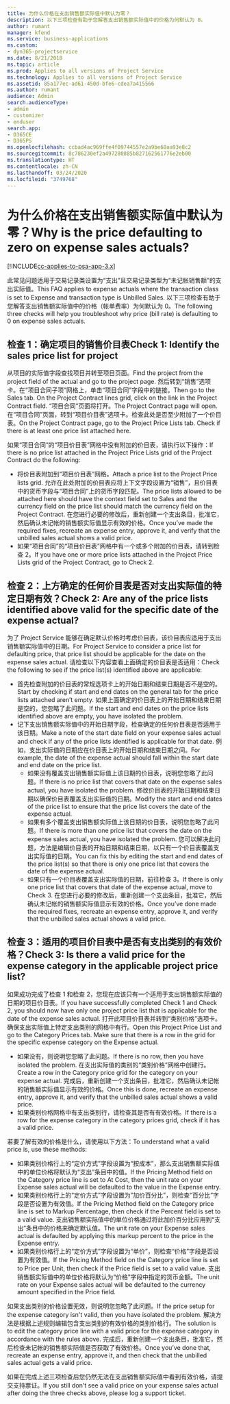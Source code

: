 ```yaml
---
title: 为什么价格在支出销售额实际值中默认为零？
description: 以下三项检查有助于您解答支出销售额实际值中的价格为何默认为 0。
author: rumant
manager: kfend
ms.service: business-applications
ms.custom:
- dyn365-projectservice
ms.date: 8/21/2018
ms.topic: article
ms.prod: Applies to all versions of Project Service
ms.technology: Applies to all versions of Project Service
ms.assetid: 85a177ec-ad61-450d-bfe6-cdea7a415566
ms.author: rumant
audience: Admin
search.audienceType:
- admin
- customizer
- enduser
search.app:
- D365CE
- D365PS
ms.openlocfilehash: ccbad4ac969ffe4f09744557e2a9be68aa93e8c2
ms.sourcegitcommit: 8c786230ef2a497280885b827162561776e2eb00
ms.translationtype: HT
ms.contentlocale: zh-CN
ms.lasthandoff: 03/24/2020
ms.locfileid: "3749768"
---
```

# <a name="why-is-the-price-defaulting-to-zero-on-expense-sales-actuals"></a><span data-ttu-id="28f61-103">为什么价格在支出销售额实际值中默认为零？</span><span class="sxs-lookup"><span data-stu-id="28f61-103">Why is the price defaulting to zero on expense sales actuals?</span></span>

[!INCLUDE[cc-applies-to-psa-app-3.x](../includes/cc-applies-to-psa-app-3x.md)]

<span data-ttu-id="28f61-104">此常见问题适用于交易记录类设置为“支出”且交易记录类型为“未记帐销售额”的支出实际值。</span><span class="sxs-lookup"><span data-stu-id="28f61-104">This FAQ applies to expense actuals where the transaction class is set to Expense and transaction type is Unbilled Sales.</span></span> <span data-ttu-id="28f61-105">以下三项检查有助于您解答支出销售额实际值中的价格（帐单费率）为何默认为 0。</span><span class="sxs-lookup"><span data-stu-id="28f61-105">The following three checks will help you troubleshoot why price (bill rate) is defaulting to 0 on expense sales actuals.</span></span>

## <a name="check-1-identify-the-sales-price-list-for-project"></a><span data-ttu-id="28f61-106">检查 1：确定项目的销售价目表</span><span class="sxs-lookup"><span data-stu-id="28f61-106">Check 1: Identify the sales price list for project</span></span>

<span data-ttu-id="28f61-107">从项目的实际值字段查找项目并转至项目页面。</span><span class="sxs-lookup"><span data-stu-id="28f61-107">Find the project from the project field of the actual and go to the project page.</span></span> <span data-ttu-id="28f61-108">然后转到“销售”选项卡。在“项目合同子项”网格上，单击“项目合同”字段中的链接。</span><span class="sxs-lookup"><span data-stu-id="28f61-108">Then go to the Sales tab. On the Project Contract lines grid, click on the link in the Project Contract field.</span></span> <span data-ttu-id="28f61-109">“项目合同”页面将打开。</span><span class="sxs-lookup"><span data-stu-id="28f61-109">The Project Contract page will open.</span></span> <span data-ttu-id="28f61-110">在“项目合同”页面，转到“项目价目表”选项卡。检查此处是否至少附加了一个价目表。</span><span class="sxs-lookup"><span data-stu-id="28f61-110">On the Project Contract page, go to the Project Price Lists tab. Check if there is at least one price list attached here.</span></span>

<span data-ttu-id="28f61-111">如果“项目合同”的“项目价目表”网格中没有附加的价目表，请执行以下操作：</span><span class="sxs-lookup"><span data-stu-id="28f61-111">If there is no price list attached in the Project Price Lists grid of the Project Contract do the following:</span></span>

- <span data-ttu-id="28f61-112">将价目表附加到“项目价目表”网格。</span><span class="sxs-lookup"><span data-stu-id="28f61-112">Attach a price list to the Project Price lists grid.</span></span> <span data-ttu-id="28f61-113">允许在此处附加的价目表应将上下文字段设置为“销售”，且价目表中的货币字段与“项目合同”上的货币字段匹配。</span><span class="sxs-lookup"><span data-stu-id="28f61-113">The price lists allowed to be attached here should have the context field set to Sales and the currency field on the price list should match the currency field on the Project Contract.</span></span> <span data-ttu-id="28f61-114">在您进行必要的修改后，重新创建一个支出条目，批准它，然后确认未记帐的销售额实际值显示有效的价格。</span><span class="sxs-lookup"><span data-stu-id="28f61-114">Once you’ve made the required fixes, recreate an expense entry, approve it, and verify that the unbilled sales actual shows a valid price.</span></span>
- <span data-ttu-id="28f61-115">如果“项目合同”的“项目价目表”网格中有一个或多个附加的价目表，请转到检查 2。</span><span class="sxs-lookup"><span data-stu-id="28f61-115">If you have one or more price lists attached in the Project Price Lists grid of the Project Contract, go to Check 2.</span></span>

## <a name="check-2-are-any-of-the-price-lists-identified-above-valid-for-the-specific-date-of-the-expense-actual"></a><span data-ttu-id="28f61-116">检查 2：上方确定的任何价目表是否对支出实际值的特定日期有效？</span><span class="sxs-lookup"><span data-stu-id="28f61-116">Check 2: Are any of the price lists identified above valid for the specific date of the expense actual?</span></span>

<span data-ttu-id="28f61-117">为了 Project Service 能够在确定默认价格时考虑价目表，该价目表应适用于支出销售额实际值中的日期。</span><span class="sxs-lookup"><span data-stu-id="28f61-117">For Project Service to consider a price list for defaulting price, that price list should be applicable for the date on the expense sales actual.</span></span> <span data-ttu-id="28f61-118">请检查以下内容查看上面确定的价目表是否适用：</span><span class="sxs-lookup"><span data-stu-id="28f61-118">Check the following to see if the price list(s) identified above are applicable:</span></span>

- <span data-ttu-id="28f61-119">首先检查附加的价目表的常规选项卡上的开始日期和结束日期是否不是空的。</span><span class="sxs-lookup"><span data-stu-id="28f61-119">Start by checking if start and end dates on the general tab for the price lists attached aren’t empty.</span></span> <span data-ttu-id="28f61-120">如果上面确定的价目表上的开始日期和结束日期是空的，您忽略了此问题。</span><span class="sxs-lookup"><span data-stu-id="28f61-120">If the start and end dates on the price lists identified above are empty, you have isolated the problem.</span></span> 
- <span data-ttu-id="28f61-121">记下支出销售额实际值中的开始日期字段，检查确定的任何价目表是否适用于该日期。</span><span class="sxs-lookup"><span data-stu-id="28f61-121">Make a note of the start date field on your expense sales actual and check if any of the price lists identified is applicable for that date.</span></span> <span data-ttu-id="28f61-122">例如，支出实际值的日期应在价目表上的开始日期和结束日期之间。</span><span class="sxs-lookup"><span data-stu-id="28f61-122">For example, the date of the expense actual should fall within the start date and end date on the price list.</span></span> 
    - <span data-ttu-id="28f61-123">如果没有覆盖支出销售额实际值上该日期的价目表，说明您忽略了此问题。</span><span class="sxs-lookup"><span data-stu-id="28f61-123">If there is no price list that covers that date on the expense sales actual, you have isolated the problem.</span></span> <span data-ttu-id="28f61-124">修改价目表的开始日期和结束日期以确保价目表覆盖支出实际值的日期。</span><span class="sxs-lookup"><span data-stu-id="28f61-124">Modify the start and end dates of the price list to ensure that the price list covers the date of the expense actual.</span></span> 
    - <span data-ttu-id="28f61-125">如果有多个覆盖支出销售额实际值上该日期的价目表，说明您忽略了此问题。</span><span class="sxs-lookup"><span data-stu-id="28f61-125">If there is more than one price list that covers the date on the expense sales actual, you have isolated the problem.</span></span> <span data-ttu-id="28f61-126">您可以解决此问题，方法是编辑价目表的开始日期和结束日期，以只有一个价目表覆盖支出实际值的日期。</span><span class="sxs-lookup"><span data-stu-id="28f61-126">You can fix this by editing the start and end dates of the price list(s) so that there is only one price list that covers the date of the expense actual.</span></span> 
    - <span data-ttu-id="28f61-127">如果只有一个价目表覆盖支出实际值的日期，前往检查 3。</span><span class="sxs-lookup"><span data-stu-id="28f61-127">If there is only one price list that covers that date of the expense actual, move to Check 3.</span></span>
<span data-ttu-id="28f61-128">在您进行必要的修改后，重新创建一个支出条目，批准它，然后确认未记帐的销售额实际值显示有效的价格。</span><span class="sxs-lookup"><span data-stu-id="28f61-128">Once you’ve done made the required fixes, recreate an expense entry, approve it, and verify that the unbilled sales actual shows a valid price.</span></span>

## <a name="check-3-is-there-a-valid-price-for-the-expense-category-in-the-applicable-project-price-list"></a><span data-ttu-id="28f61-129">检查 3：适用的项目价目表中是否有支出类别的有效价格？</span><span class="sxs-lookup"><span data-stu-id="28f61-129">Check 3: Is there a valid price for the expense category in the applicable project price list?</span></span> 

<span data-ttu-id="28f61-130">如果成功完成了检查 1 和检查 2，您现在应该只有一个适用于支出销售额实际值的日期的项目价目表。</span><span class="sxs-lookup"><span data-stu-id="28f61-130">If you have successfully completed Check 1 and Check 2, you should now have only one project price list that is applicable for the date of the expense sales actual.</span></span> <span data-ttu-id="28f61-131">打开此项目价目表并转到“类别价格”选项卡。确保支出实际值上特定支出类别的网格中有行。</span><span class="sxs-lookup"><span data-stu-id="28f61-131">Open this Project Price List and go to the Category Prices tab. Make sure that there is a row in the grid for the specific expense category on the Expense actual.</span></span>
 
- <span data-ttu-id="28f61-132">如果没有，则说明您忽略了此问题。</span><span class="sxs-lookup"><span data-stu-id="28f61-132">If there is no row, then you have isolated the problem.</span></span> <span data-ttu-id="28f61-133">在支出实际值的类别的“类别价格”网格中创建行。</span><span class="sxs-lookup"><span data-stu-id="28f61-133">Create a row in the Category price grid for the category on your expense actual.</span></span> <span data-ttu-id="28f61-134">完成后，重新创建一个支出条目，批准它，然后确认未记帐的销售额实际值显示有效的价格。</span><span class="sxs-lookup"><span data-stu-id="28f61-134">Once this is done, recreate an expense entry, approve it, and verify that the unbilled sales actual shows a valid price.</span></span> 
- <span data-ttu-id="28f61-135">如果类别价格网格中有支出类别行，请检查其是否有有效价格。</span><span class="sxs-lookup"><span data-stu-id="28f61-135">If there is a row for the expense category in the category prices grid, check if it has a valid price.</span></span>

<span data-ttu-id="28f61-136">若要了解有效的价格是什么，请使用以下方法：</span><span class="sxs-lookup"><span data-stu-id="28f61-136">To understand what a valid price is, use these methods:</span></span>

- <span data-ttu-id="28f61-137">如果类别价格行上的“定价方式”字段设置为“按成本”，那么支出销售额实际值中的单位价格将默认为“支出”条目中的值。</span><span class="sxs-lookup"><span data-stu-id="28f61-137">If the Pricing Method field on the Category price line is set to At Cost, then the unit rate on your Expense sales actual will be defaulted to the value in the Expense entry.</span></span>
- <span data-ttu-id="28f61-138">如果类别价格行上的“定价方式”字段设置为“加价百分比”，则检查“百分比”字段是否设置为有效值。</span><span class="sxs-lookup"><span data-stu-id="28f61-138">If the Pricing Method field on the Category price line is set to Markup Percentage, then check if the Percent field is set to a valid value.</span></span> <span data-ttu-id="28f61-139">支出销售额实际值中的单位价格通过将此加价百分比应用到“支出”条目中的价格来确定默认值。</span><span class="sxs-lookup"><span data-stu-id="28f61-139">The unit rate on your Expense sales actual is defaulted by applying this markup percent to the price in the Expense entry.</span></span>
- <span data-ttu-id="28f61-140">如果类别价格行上的“定价方式”字段设置为“单价”，则检查“价格”字段是否设置为有效值。</span><span class="sxs-lookup"><span data-stu-id="28f61-140">If the Pricing Method field on the Category price line is set to Price per Unit, then check if the Price field is set to a valid value.</span></span> <span data-ttu-id="28f61-141">支出销售额实际值中的单位价格将默认为“价格”字段中指定的货币金额。</span><span class="sxs-lookup"><span data-stu-id="28f61-141">The unit rate on your Expense sales actual will be defaulted to the currency amount specified in the Price field.</span></span>

<span data-ttu-id="28f61-142">如果支出类别的价格设置无效，则说明您忽略了此问题。</span><span class="sxs-lookup"><span data-stu-id="28f61-142">If the price setup for the expense category isn't valid, then you have isolated the problem.</span></span> <span data-ttu-id="28f61-143">解决方法是根据上述规则编辑包含支出类别的有效价格的类别价格行。</span><span class="sxs-lookup"><span data-stu-id="28f61-143">The solution is to edit the category price line with a valid price for the expense category in accordance with the rules above.</span></span> <span data-ttu-id="28f61-144">完成后，重新创建一个支出条目，批准它，然后检查未记帐的销售额实际值是否获取了有效价格。</span><span class="sxs-lookup"><span data-stu-id="28f61-144">Once you’ve done that, recreate an expense entry, approve it, and then check that the unbilled sales actual gets a valid price.</span></span>

<span data-ttu-id="28f61-145">如果在完成上述三项检查后您仍然无法在支出销售额实际值中看到有效价格，请提交支持票证。</span><span class="sxs-lookup"><span data-stu-id="28f61-145">If you still don't see a valid price on your expense sales actual after doing the three checks above, please log a support ticket.</span></span>


